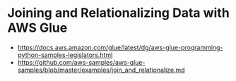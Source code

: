 # Joining and Relationalizing Data with AWS Glue

* https://docs.aws.amazon.com/glue/latest/dg/aws-glue-programming-python-samples-legislators.html
* https://github.com/aws-samples/aws-glue-samples/blob/master/examples/join_and_relationalize.md
